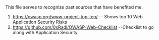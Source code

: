 This file serves to recognize past sources that have benefited me.
1. https://owasp.org/www-project-top-ten/ -- Shows top 10 Web Application Security Risks
2. https://github.com/0xRadi/OWASP-Web-Checklist --Checklist to go along with Application Security
